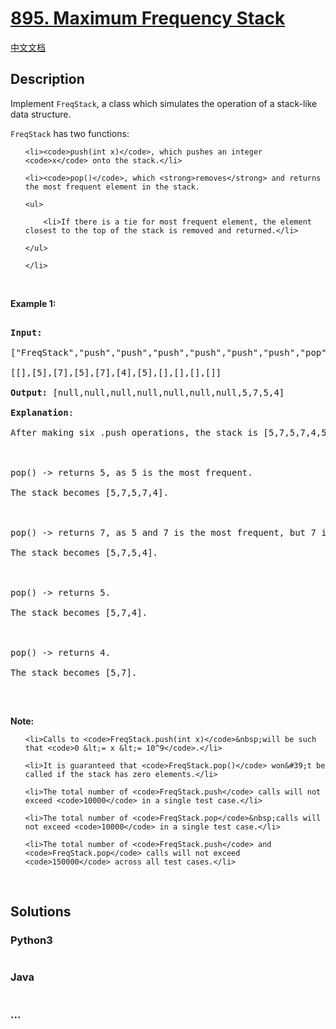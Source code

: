 # [895. Maximum Frequency Stack](https://leetcode.com/problems/maximum-frequency-stack)

[中文文档](/solution/0800-0899/0895.Maximum%20Frequency%20Stack/README.md)

## Description
<p>Implement <code>FreqStack</code>, a class which simulates the operation of a stack-like data structure.</p>



<p><code>FreqStack</code>&nbsp;has two functions:</p>



<ul>

	<li><code>push(int x)</code>, which pushes an integer <code>x</code> onto the stack.</li>

	<li><code>pop()</code>, which <strong>removes</strong> and returns the most frequent element in the stack.

	<ul>

		<li>If there is a tie for most frequent element, the element closest to the top of the stack is removed and returned.</li>

	</ul>

	</li>

</ul>



<p>&nbsp;</p>



<p><strong>Example 1:</strong></p>



<pre>

<strong>Input: </strong>

<span id="example-input-1-1">[&quot;FreqStack&quot;,&quot;push&quot;,&quot;push&quot;,&quot;push&quot;,&quot;push&quot;,&quot;push&quot;,&quot;push&quot;,&quot;pop&quot;,&quot;pop&quot;,&quot;pop&quot;,&quot;pop&quot;]</span>,

<span id="example-input-1-2">[[],[5],[7],[5],[7],[4],[5],[],[],[],[]]</span>

<strong>Output: </strong><span id="example-output-1">[null,null,null,null,null,null,null,5,7,5,4]</span>

<strong>Explanation</strong>:

After making six .push operations, the stack is [5,7,5,7,4,5] from bottom to top.  Then:



pop() -&gt; returns 5, as 5 is the most frequent.

The stack becomes [5,7,5,7,4].



pop() -&gt; returns 7, as 5 and 7 is the most frequent, but 7 is closest to the top.

The stack becomes [5,7,5,4].



pop() -&gt; returns 5.

The stack becomes [5,7,4].



pop() -&gt; returns 4.

The stack becomes [5,7].

</pre>



<p>&nbsp;</p>



<p><strong>Note:</strong></p>



<ul>

	<li>Calls to <code>FreqStack.push(int x)</code>&nbsp;will be such that <code>0 &lt;= x &lt;= 10^9</code>.</li>

	<li>It is guaranteed that <code>FreqStack.pop()</code> won&#39;t be called if the stack has zero elements.</li>

	<li>The total number of <code>FreqStack.push</code> calls will not exceed <code>10000</code> in a single test case.</li>

	<li>The total number of <code>FreqStack.pop</code>&nbsp;calls will not exceed <code>10000</code> in a single test case.</li>

	<li>The total number of <code>FreqStack.push</code> and <code>FreqStack.pop</code> calls will not exceed <code>150000</code> across all test cases.</li>

</ul>



<div>

<p>&nbsp;</p>

</div>




## Solutions


<!-- tabs:start -->

### **Python3**

```python

```

### **Java**

```java

```

### **...**
```

```

<!-- tabs:end -->